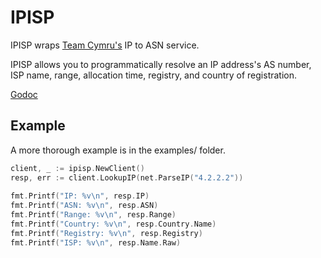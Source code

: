 # IPISP

IPISP wraps [Team Cymru's](http://www.team-cymru.org/IP-ASN-mapping.html) IP to ASN service.

IPISP allows you to programmatically resolve an IP address's AS number, ISP name, range, allocation time, registry, and country of registration.

[Godoc](https://godoc.org/github.com/ammario/ipisp)

## Example

A more thorough example is in the examples/ folder.

```go
client, _ := ipisp.NewClient()
resp, err := client.LookupIP(net.ParseIP("4.2.2.2"))
   
fmt.Printf("IP: %v\n", resp.IP)
fmt.Printf("ASN: %v\n", resp.ASN)
fmt.Printf("Range: %v\n", resp.Range)
fmt.Printf("Country: %v\n", resp.Country.Name)
fmt.Printf("Registry: %v\n", resp.Registry)
fmt.Printf("ISP: %v\n", resp.Name.Raw)
```
